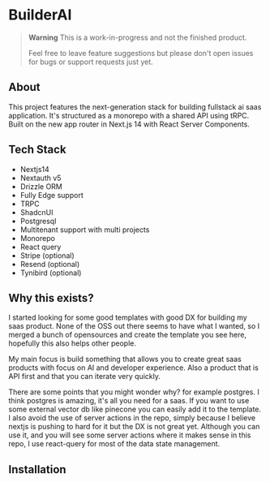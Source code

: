 # BuilderAI

> **Warning**
> This is a work-in-progress and not the finished product.
>
> Feel free to leave feature suggestions but please don't open issues for bugs or support requests just yet.

## About

This project features the next-generation stack for building fullstack ai saas application. It's structured as a monorepo with a shared API using tRPC. Built on the new app router in Next.js 14 with React Server Components.

## Tech Stack

- Nextjs14
- Nextauth v5
- Drizzle ORM
- Fully Edge support
- TRPC
- ShadcnUI
- Postgresql
- Multitenant support with multi projects
- Monorepo
- React query
- Stripe (optional)
- Resend (optional)
- Tynibird (optional)

## Why this exists?

I started looking for some good templates with good DX for building my saas product. None of the OSS out there seems to have what I wanted, so I merged a bunch of opensources and create the template you see here, hopefully this also helps other people.

My main focus is build something that allows you to create great saas products with focus on AI and developer experience. Also a product that is API first and that you can iterate very quickly.

There are some points that you might wonder why? for example postgres. I think postgres is amazing, it's all you need for a saas. If you want to use some external vector db like pinecone you can easily add it to the template. I also avoid the use of server actions in the repo, simply because I believe nextjs is pushing to hard for it but the DX is not great yet. Although you can use it, and you will see some server actions where it makes sense in this repo, I use react-query for most of the data state management.

## Installation
